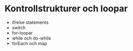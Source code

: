 # Kontrollstrukturer och loopar

- if/else statements
- switch
- for-loopar
- while och do-while
- forEach och map
